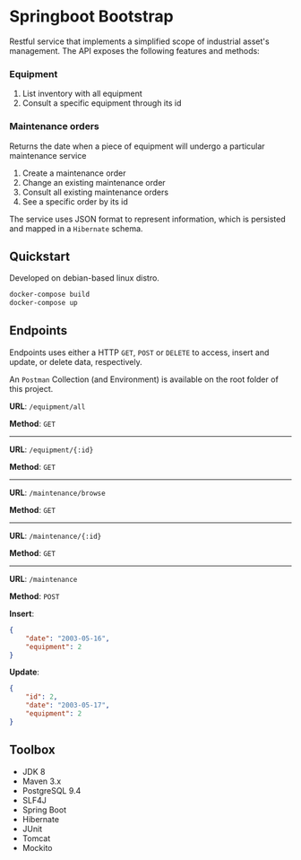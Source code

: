 # Springboot Bootstrap

Restful service that implements a simplified scope of industrial asset's management. The API exposes the following features and methods:

### Equipment
1. List inventory with all equipment
2. Consult a specific equipment through its id

### Maintenance orders
Returns the date when a piece of equipment will undergo a particular maintenance service
1. Create a maintenance order
2. Change an existing maintenance order
3. Consult all existing maintenance orders
4. See a specific order by its id

The service uses JSON format to represent information, which is persisted and mapped in a `Hibernate` schema.

## Quickstart

Developed on debian-based linux distro.

```bash
docker-compose build
docker-compose up
```

## Endpoints

Endpoints uses either a HTTP `GET`, `POST` or `DELETE` to access, insert and update, or delete data, respectively.

An `Postman` Collection (and Environment) is available on the root folder of this project.

**URL**: `/equipment/all`

**Method**: `GET`

---

**URL**: `/equipment/{:id}`

**Method**: `GET`

---

**URL**: `/maintenance/browse`
                             
**Method**: `GET`
                             
---

**URL**: `/maintenance/{:id}`

**Method**: `GET`

---

**URL**: `/maintenance`

**Method**: `POST`

**Insert**: 
```json
{
    "date": "2003-05-16",
    "equipment": 2
}
```
**Update**:
```json
{
    "id": 2,
    "date": "2003-05-17",
    "equipment": 2
}
```
## Toolbox

* JDK 8
* Maven 3.x
* PostgreSQL 9.4
* SLF4J
* Spring Boot
* Hibernate
* JUnit
* Tomcat
* Mockito